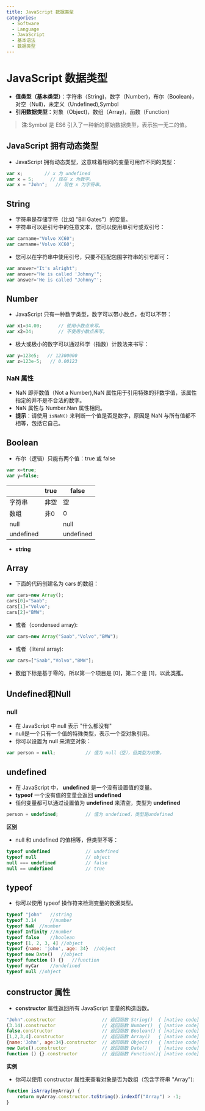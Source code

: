 ```yaml
---
title: JavaScript 数据类型
categories:
  - Software
  - Language
  - JavaScript
  - 基本语法
  - 数据类型
---
```

# JavaScript 数据类型

- **值类型（基本类型）**：字符串（String)，数字（Number)，布尔（Boolean)，对空（Null)，未定义（Undefined),Symbol
- **引用数据类型**：对象（Object)，数组（Array)，函数（Function)

> **注**:Symbol 是 ES6 引入了一种新的原始数据类型，表示独一无二的值。

## JavaScript 拥有动态类型

- JavaScript 拥有动态类型，这意味着相同的变量可用作不同的类型：

```js
var x;        // x 为 undefined
var x = 5;      // 现在 x 为数字。
var x = "John";   // 现在 x 为字符串。
```

## String

- 字符串是存储字符（比如 "Bill Gates"）的变量。
- 字符串可以是引号中的任意文本，您可以使用单引号或双引号：

```js
var carname="Volvo XC60";
var carname='Volvo XC60';
```

- 您可以在字符串中使用引号，只要不匹配包围字符串的引号即可：

```js
var answer="It's alright";
var answer="He is called 'Johnny'";
var answer='He is called "Johnny"';
```

## Number

- JavaScript 只有一种数字类型，数字可以带小数点，也可以不带：

```js
var x1=34.00;      // 使用小数点来写。
var x2=34;         // 不使用小数点来写。
```

- 极大或极小的数字可以通过科学（指数）计数法来书写：

```js
var y=123e5;   // 12300000
var z=123e-5;   // 0.00123
```

### NaN 属性

- NaN 即非数值（Not a Number),NaN 属性用于引用特殊的非数字值，该属性指定的并不是不合法的数字。
- NaN 属性与 Number.Nan 属性相同。
- **提示**：请使用 `isNaN()` 来判断一个值是否是数字，原因是 NaN 与所有值都不相等，包括它自己。

## Boolean

- 布尔（逻辑）只能有两个值：true 或 false

```js
var x=true;
var y=false;
```

|           | true | false     |
| --------- | ---- | --------- |
| 字符串    | 非空 | 空        |
| 数组      | 非0  | 0         |
| null      |      | null      |
| undefined |      | undefined |

- **string**

## Array

- 下面的代码创建名为 cars 的数组：

```js
var cars=new Array();
cars[0]="Saab";
cars[1]="Volvo";
cars[2]="BMW";
```

- 或者（condensed array):

```js
var cars=new Array("Saab","Volvo","BMW");
```

- 或者（literal array):

```js
var cars=["Saab","Volvo","BMW"];
```

- 数组下标是基于零的，所以第一个项目是 [0]，第二个是 [1]，以此类推。

## Undefined和Null

### null

- 在 JavaScript 中 null 表示 "什么都没有"
- null是一个只有一个值的特殊类型，表示一个空对象引用。
- 你可以设置为 null 来清空对象：

```js
var person = null;           // 值为 null（空），但类型为对象。
```

## undefined

- 在 JavaScript 中， **undefined** 是一个没有设置值的变量。
- **typeof** 一个没有值的变量会返回 **undefined**
- 任何变量都可以通过设置值为 **undefined** 来清空，类型为 **undefined**

```js
person = undefined;          // 值为 undefined，类型是undefined
```

**区别**

- null 和 undefined 的值相等，但类型不等：

```js
typeof undefined             // undefined
typeof null                  // object
null === undefined           // false
null == undefined            // true
```

## typeof

- 你可以使用 typeof 操作符来检测变量的数据类型。

```javascript
typeof "john"	//string
typeof 3.14 	//number
typeof NaN	//number
typeof Infinity	//number
typeof false	//boolean
typeof [1, 2, 3, 4]	//object
typeof {name: 'john', age: 34}	//object
typeof new Date()	//object
typeof function () {}	//function
typeof myCar	//undefined
typeof null	//object
```

## constructor 属性

- **constructor** 属性返回所有 JavaScript 变量的构造函数。

```js
"John".constructor                 // 返回函数 String()  { [native code] }
(3.14).constructor                 // 返回函数 Number()  { [native code] }
false.constructor                  // 返回函数 Boolean() { [native code] }
[1,2,3,4].constructor              // 返回函数 Array()   { [native code] }
{name:'John', age:34}.constructor  // 返回函数 Object()  { [native code] }
new Date().constructor             // 返回函数 Date()    { [native code] }
function () {}.constructor         // 返回函数 Function(){ [native code] }
```

**实例**

- 你可以使用 constructor 属性来查看对象是否为数组（包含字符串 "Array"):

```js
function isArray(myArray) {
    return myArray.constructor.toString().indexOf("Array") > -1;
}
```
